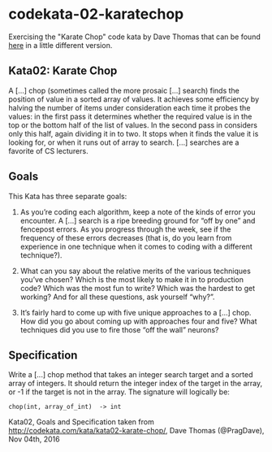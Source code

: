 # codekata-02-karatechop
Exercising the "Karate Chop" code kata by Dave Thomas that can be found [here](http://codekata.com/kata/kata02-karate-chop/) in a little different version.

## Kata02: Karate Chop
A [...] chop (sometimes called the more prosaic [...] search) finds the position of value in a sorted array of values. It achieves some efficiency by halving the number of items under consideration each time it probes the values: in the first pass it determines whether the required value is in the top or the bottom half of the list of values. In the second pass in considers only this half, again dividing it in to two. It stops when it finds the value it is looking for, or when it runs out of array to search. [...] searches are a favorite of CS lecturers.

## Goals
This Kata has three separate goals:

1. As you’re coding each algorithm, keep a note of the kinds of error you encounter. A [...] search is a ripe breeding ground for “off by one” and fencepost errors. As you progress through the week, see if the frequency of these errors decreases (that is, do you learn from experience in one technique when it comes to coding with a different technique?).

2. What can you say about the relative merits of the various techniques you’ve chosen? Which is the most likely to make it in to production code? Which was the most fun to write? Which was the hardest to get working? And for all these questions, ask yourself “why?”.

3. It’s fairly hard to come up with five unique approaches to a [...] chop. How did you go about coming up with approaches four and five? What techniques did you use to fire those “off the wall” neurons?

## Specification
Write a [...] chop method that takes an integer search target and a sorted array of integers. It should return the integer index of the target in the array, or -1 if the target is not in the array. The signature will logically be:

```
chop(int, array_of_int)  -> int
```

Kata02, Goals and Specification taken from http://codekata.com/kata/kata02-karate-chop/, Dave Thomas (@PragDave), Nov 04th, 2016
